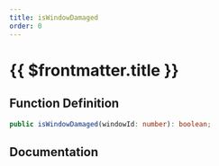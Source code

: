 ```yaml
---
title: isWindowDamaged
order: 0
---
```


# {{ $frontmatter.title }}

## Function Definition

```ts
public isWindowDamaged(windowId: number): boolean;
```

## Documentation

<!--@include: ./parts/isWindowDamaged.md-->
